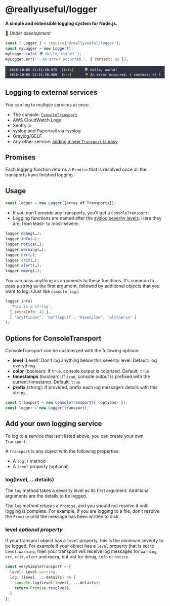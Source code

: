 # @reallyuseful/logger

**A simple and extensible logging system for Node.js.**

👷 _Under development_

```javascript
const { Logger } = require('@reallyuseful/logger');
const myLogger = new Logger();
myLogger.info('🌍 Hello, world!');
myLogger.err('💥 An error occurred.', { context: 42 });
```

![Screenshot](/screenshot.png)

## Logging to external services

You can log to multiple services at once.

- The console: [`ConsoleTransport`](#options-for-consoletransport)
- AWS CloudWatch Logs
- Sentry.io
- syslog and Papertrail via rsyslog
- Graylog/GELF
- Any other service: [adding a new `Transport` is easy](#add-your-own-logging-service)

## Promises

Each logging function returns a `Promise` that is resolved once all the transports have finished logging.

## Usage

```javascript
const logger = new Logger([array of Transports]);
```

- If you don’t provide any transports, you’ll get a `ConsoleTransport`.
- Logging functions are named after the [syslog severity levels](https://en.wikipedia.org/wiki/Syslog#Severity_level). Here they are, from least- to most-severe:

```javascript
logger.debug(…);
logger.info(…);
logger.notice(…);
logger.warning(…);
logger.err(…);
logger.crit(…);
logger.alert(…);
logger.emerg(…);
```

You can pass anything as arguments to these functions. It’s common to pass a string as the first argument, followed by additional objects that you want to log. (Just like `console.log`.)

<!-- prettier-ignore -->
```javascript
logger.info(
  'This is a string',
  { extraInfo: 42 },
  [ 'Gryffindor', 'Hufflepuff', 'Ravenclaw', 'Slytherin' ]
);
```

## Options for ConsoleTransport

ConsoleTransport can be customized with the following options:

- **level** (Level): Don’t log anything below this severity level. Default: log everything
- **color** (boolean): If `true`, console output is colorized. Default: `true`
- **timestamps** (boolean): If `true`, console output is prefixed with the current timestamp. Default: `true`
- **prefix** (string): If provided, prefix each log message’s details with this string.

```javascript
const transport = new ConsoleTransport({ <options> });
const logger = new Logger(transport);
```

## Add your own logging service

To log to a service that isn’t listed above, you can create your own `Transport`.

A `Transport` is any object with the following properties:

- A `log()` method
- A `level` property (optional)

### log(level, ...details)

The `log` method takes a severity level as its first argument. Additional arguments are the details to be logged.

The `log` method returns a `Promise`, and you should not resolve it until logging is complete. For example, if you are logging to a file, don’t resolve the `Promise` until the message has been written to disk.

### level _optional property_

If your transport object has a `level` property, this is the _minimum_ severity to be logged. For example if your object has a `level` property that is set to `Level.warning`, then your transport will receive log messages for `warning`, `err`, `crit`, `alert` and `emerg`, but not for `debug`, `info` or `notice`.

```javascript
const verySimpleTransport = {
  level: Level.warning,
  log: (level, ...details) => {
    console.log(Level[level], ...details);
    return Promise.resolve();
  }
};
```
